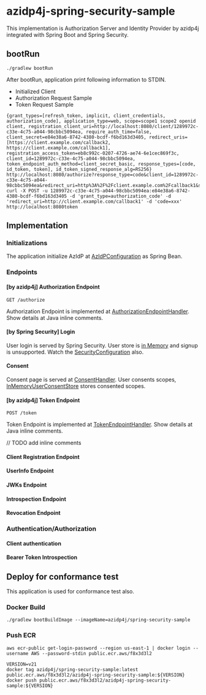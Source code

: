 # azidp4j-spring-security-sample

This implementation is Authorization Server and Identity Provider by azidp4j integrated with Spring Boot and Spring Security.

## bootRun

```
./gradlew bootRun
```

After bootRun, application print following information to STDIN.

* Initialized Client
* Authorization Request Sample
* Token Request Sample

```
{grant_types=[refresh_token, implicit, client_credentials, authorization_code], application_type=web, scope=scope1 scope2 openid client, registration_client_uri=http://localhost:8080/client/1289972c-c33e-4c75-a044-98cbbc5094ea, require_auth_time=false, client_secret=e84e38a6-8742-4380-bcdf-f6bd163d3405, redirect_uris=[https://client.example.com/callback2, https://client.example.com/callback1], registration_access_token=eb8c992c-0207-4726-ae74-6e1cec869f3c, client_id=1289972c-c33e-4c75-a044-98cbbc5094ea, token_endpoint_auth_method=client_secret_basic, response_types=[code, id_token, token], id_token_signed_response_alg=RS256}
http://localhost:8080/authorize?response_type=code&client_id=1289972c-c33e-4c75-a044-98cbbc5094ea&redirect_uri=http%3A%2F%2Fclient.example.com%2Fcallback1&scope=scope1
curl -X POST -u 1289972c-c33e-4c75-a044-98cbbc5094ea:e84e38a6-8742-4380-bcdf-f6bd163d3405 -d 'grant_type=authorization_code' -d 'redirect_uri=http://client.example.com/callback1' -d 'code=xxx' http://localhost:8080token
```

## Implementation

### Initializations

The application initialize AzIdP at [AzIdPConfiguration](https://github.com/inabajunmr/azidp4j/blob/d3acca4b9c09a77d0ca05a8389a94e53135978d4/azidp4j-spring-security-sample/src/main/java/org/azidp4j/springsecuritysample/AzIdPConfiguration.java#L35) as Spring Bean.

### Endpoints

#### [by azidp4j] Authorization Endpoint 

```
GET /authorize
```

Authorization Endpoint is implemented at [AuthorizationEndpointHandler](https://github.com/inabajunmr/azidp4j/blob/d3acca4b9c09a77d0ca05a8389a94e53135978d4/azidp4j-spring-security-sample/src/main/java/org/azidp4j/springsecuritysample/handler/AuthorizationEndpointHandler.java#L38).
Show details at Java inline comments. 

#### [by Spring Security] Login

User login is served by Spring Security.
User store is [in Memory](https://github.com/inabajunmr/azidp4j/blob/main/azidp4j-spring-security-sample/src/main/java/org/azidp4j/springsecuritysample/SecurityConfiguration.java#L65) and signup is unsupported.
Watch the [SecurityConfiguration](https://github.com/inabajunmr/azidp4j/blob/main/azidp4j-spring-security-sample/src/main/java/org/azidp4j/springsecuritysample/SecurityConfiguration.java#L48) also.

#### Consent

Consent page is served at [ConsentHandler](https://github.com/inabajunmr/azidp4j/blob/main/azidp4j-spring-security-sample/src/main/java/org/azidp4j/springsecuritysample/handler/ConsentHandler.java#L28).
User consents scopes, [InMemoryUserConsentStore](https://github.com/inabajunmr/azidp4j/blob/main/azidp4j-spring-security-sample/src/main/java/org/azidp4j/springsecuritysample/handler/ConsentHandler.java#L43) stores consented scopes.

#### [by azidp4j] Token Endpoint

```
POST /token
```

Token Endpoint is implemented at [TokenEndpointHandler](https://github.com/inabajunmr/azidp4j/blob/d3acca4b9c09a77d0ca05a8389a94e53135978d4/azidp4j-spring-security-sample/src/main/java/org/azidp4j/springsecuritysample/handler/TokenEndpointHandler.java#L35).
Show details at Java inline comments.

// TODO add inline comments

#### Client Registration Endpoint

#### UserInfo Endpoint

#### JWKs Endpoint

#### Introspection Endpoint

#### Revocation Endpoint

### Authentication/Authorization

#### Client authentication

#### Bearer Token Introspection

## Deploy for conformance test

This application is used for conformance test also.

### Docker Build

```
./gradlew bootBuildImage --imageName=azidp4j/spring-security-sample
```

### Push ECR

```
aws ecr-public get-login-password --region us-east-1 | docker login --username AWS --password-stdin public.ecr.aws/f8x3d3l2
```

```
VERSION=v21
docker tag azidp4j/spring-security-sample:latest public.ecr.aws/f8x3d3l2/azidp4j-spring-security-sample:${VERSION}
docker push public.ecr.aws/f8x3d3l2/azidp4j-spring-security-sample:${VERSION}
```
